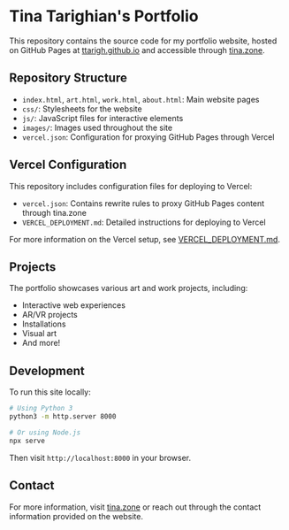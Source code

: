 # Tina Tarighian's Portfolio

This repository contains the source code for my portfolio website, hosted on GitHub Pages at [ttarigh.github.io](https://ttarigh.github.io) and accessible through [tina.zone](https://tina.zone).

## Repository Structure

- `index.html`, `art.html`, `work.html`, `about.html`: Main website pages
- `css/`: Stylesheets for the website
- `js/`: JavaScript files for interactive elements
- `images/`: Images used throughout the site
- `vercel.json`: Configuration for proxying GitHub Pages through Vercel

## Vercel Configuration

This repository includes configuration files for deploying to Vercel:

- `vercel.json`: Contains rewrite rules to proxy GitHub Pages content through tina.zone
- `VERCEL_DEPLOYMENT.md`: Detailed instructions for deploying to Vercel

For more information on the Vercel setup, see [VERCEL_DEPLOYMENT.md](VERCEL_DEPLOYMENT.md).

## Projects

The portfolio showcases various art and work projects, including:

- Interactive web experiences
- AR/VR projects
- Installations
- Visual art
- And more!

## Development

To run this site locally:

```bash
# Using Python 3
python3 -m http.server 8000

# Or using Node.js
npx serve
```

Then visit `http://localhost:8000` in your browser.

## Contact

For more information, visit [tina.zone](https://tina.zone) or reach out through the contact information provided on the website. 
